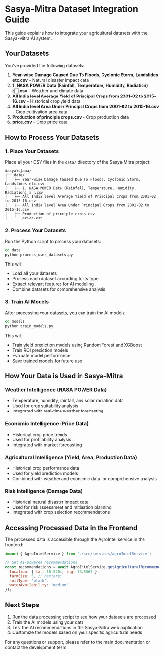 # Sasya-Mitra Dataset Integration Guide

This guide explains how to integrate your agricultural datasets with the Sasya-Mitra AI system.

## Your Datasets

You've provided the following datasets:

1. **Year-wise Damage Caused Due To Floods, Cyclonic Storm, Landslides etc.csv** - Natural disaster impact data
2. **1. NASA POWER Data (Rainfall, Temperature, Humidity, Radiation) 👆🏻.csv** - Weather and climate data
3. **All India level Average Yield of Principal Crops from 2001-02 to 2015-16.csv** - Historical crop yield data
4. **All India level Area Under Principal Crops from 2001-02 to 2015-16.csv** - Crop cultivation area data
5. **Production of principle crops.csv** - Crop production data
6. **price.csv** - Crop price data

## How to Process Your Datasets

### 1. Place Your Datasets

Place all your CSV files in the `data/` directory of the Sasya-Mitra project:

```
SasyaYojana/
├── data/
│   ├── Year-wise Damage Caused Due To Floods, Cyclonic Storm, Landslides etc.csv
│   ├── 1. NASA POWER Data (Rainfall, Temperature, Humidity, Radiation) 👆🏻.csv
│   ├── All India level Average Yield of Principal Crops from 2001-02 to 2015-16.csv
│   ├── All India level Area Under Principal Crops from 2001-02 to 2015-16.csv
│   ├── Production of principle crops.csv
│   └── price.csv
```

### 2. Process Your Datasets

Run the Python script to process your datasets:

```bash
cd data
python process_user_datasets.py
```

This will:
- Load all your datasets
- Process each dataset according to its type
- Extract relevant features for AI modeling
- Combine datasets for comprehensive analysis

### 3. Train AI Models

After processing your datasets, you can train the AI models:

```bash
cd models
python train_models.py
```

This will:
- Train yield prediction models using Random Forest and XGBoost
- Train ROI prediction models
- Evaluate model performance
- Save trained models for future use

## How Your Data is Used in Sasya-Mitra

### Weather Intelligence (NASA POWER Data)
- Temperature, humidity, rainfall, and solar radiation data
- Used for crop suitability analysis
- Integrated with real-time weather forecasting

### Economic Intelligence (Price Data)
- Historical crop price trends
- Used for profitability analysis
- Integrated with market forecasting

### Agricultural Intelligence (Yield, Area, Production Data)
- Historical crop performance data
- Used for yield prediction models
- Combined with weather and economic data for comprehensive analysis

### Risk Intelligence (Damage Data)
- Historical natural disaster impact data
- Used for risk assessment and mitigation planning
- Integrated with crop selection recommendations

## Accessing Processed Data in the Frontend

The processed data is accessible through the AgroIntel service in the frontend:

```javascript
import { AgroIntelService } from './src/services/agroIntelService';

// Get AI-powered recommendations
const recommendations = await AgroIntelService.getAgriculturalRecommendations({
  location: { lat: 18.5204, lng: 73.8567 },
  farmSize: 5, // hectares
  soilType: 'black',
  waterAvailability: 'medium'
});
```

## Next Steps

1. Run the data processing script to see how your datasets are processed
2. Train the AI models using your data
3. Test the AI recommendations in the Sasya-Mitra web application
4. Customize the models based on your specific agricultural needs

For any questions or support, please refer to the main documentation or contact the development team.